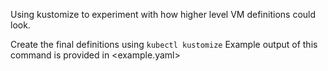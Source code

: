 Using kustomize to experiment with how higher level VM definitions could look.

Create the final definitions using `kubectl kustomize`
Example output of this command is provided in <example.yaml>
